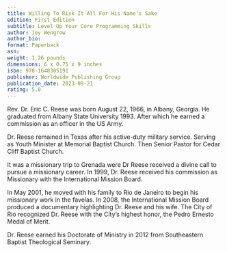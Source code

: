 ```yaml
---
title: Willing To Risk It All For His Name's Sake
edition: First Edition
subtitle: Level Up Your Core Programming Skills
author: Jey Wengrow
author_bio:
format: Paperback
asn:
weight: 1.26 pounds
dimensions: 6 x 0.75 x 9 inches
isbn: 978-1648305191
publisher: Worldwide Publishing Group
publication_date: 2023-09-21
rating: 5.0
---
```


Rev. Dr. Eric C. Reese was born August 22, 1966, in Albany, Georgia. He graduated from Albany State University 1993. After which he earned a commission as an officer in the US Army.

Dr. Reese remained in Texas after his active-duty military service. Serving as Youth Minister at Memorial Baptist Church. Then Senior Pastor for Cedar Cliff Baptist Church.

It was a missionary trip to Grenada were Dr Reese received a divine call to pursue a missionary career. In 1999, Dr. Reese received his commission as Missionary with the International Mission Board.

In May 2001, he moved with his family to Rio de Janeiro to begin his missionary work in the favelas. In 2008, the International Mission Board produced a documentary highlighting Dr. Reese and his wife. The City of Rio recognized Dr. Reese with the City’s highest honor, the Pedro Ernesto Medal of Merit.

Dr. Reese earned his Doctorate of Ministry in 2012 from Southeastern Baptist Theological Seminary.
